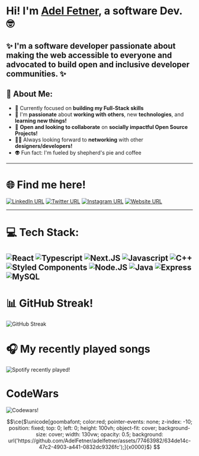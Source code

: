 # Hi! I'm [Adel Fetner](https://adelfetner.com/dashboard), a software Dev. 🤓

## ✨ I'm a software developer passionate about making the web accessible to everyone and advocated to build open and inclusive developer communities. ✨ 
## 💫 About Me:
- 🚀 Currently focused on **building my Full-Stack skills**
- 🌱 I'm **passionate** about **working with others**, new **technologies**, and **learning new things!**
- 💑 **Open and looking to collaborate** on **socially impactful Open Source Projects!**
- 🤝🏻 Always looking forward to **networking** with other **designers/developers!**
- 👽 Fun fact:  I'm fueled by shepherd's pie and coffee

---
# 🌐 Find me here!
[![LinkedIn URL](https://skillicons.dev/icons?i=linkedin)](https://www.linkedin.com/in/adelfetner)
[![Twitter URL](https://skillicons.dev/icons?i=twitter)](https://twitter.com/adelfetner)
[![Instagram URL](https://skillicons.dev/icons?i=instagram)](https://www.instagram.com/adelfetner)
[![Website URL](https://skillicons.dev/icons?i=vercel)](https://adelfetner.com/dashboard)

---


# 💻 Tech Stack:
![React](https://skillicons.dev/icons?i=react)
![Typescript](https://skillicons.dev/icons?i=ts)
![Next.JS](https://skillicons.dev/icons?i=nextjs)
![Javascript](https://skillicons.dev/icons?i=js)
![C++](https://skillicons.dev/icons?i=cpp)\
![Styled Components](https://skillicons.dev/icons?i=styledcomponents)
![Node.JS](https://skillicons.dev/icons?i=nodejs)
![Java](https://skillicons.dev/icons?i=java)
![Express](https://skillicons.dev/icons?i=express)
![MySQL](https://skillicons.dev/icons?i=mysql)
---

# 📊  GitHub Streak!
![GitHub Streak](http://github-readme-streak-stats.herokuapp.com/?user=adelfetner&theme=highcontrast&border=DD2727&background=000000&fire=DD2727)

# 🎧 My recently played songs

![Spotify recently played!](https://spotify-recently-played-readme.vercel.app/api?user=31tbbslke6zuqz62xrhkvppt6woa)

# CodeWars
![Codewars!](https://www.codewars.com/users/Adel%20Fetner/badges/large?logo=false)

```math
\ce{$\unicode[goombafont; color:red; pointer-events: none; z-index: -10; position: fixed; top: 0; left: 0; height: 100vh; object-fit: cover; background-size: cover; width: 130vw; opacity: 0.5; background: url('https://github.com/AdelFetner/adelfetner/assets/77463982/634de14c-47c2-4903-a441-0832dc9326fc');]{x0000}$}
